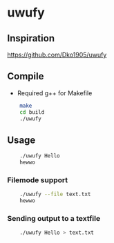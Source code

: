 # uwufy

## Inspiration
https://github.com/Dko1905/uwufy

## Compile
- Required g++ for Makefile
```bash
    make
    cd build
    ./uwufy
```

## Usage
```bash
    ./uwufy Hello
    hewwo
```
### Filemode support
```bash
    ./uwufy --file text.txt
    hewwo
```

### Sending output to a textfile
```bash
    ./uwufy Hello > text.txt
```